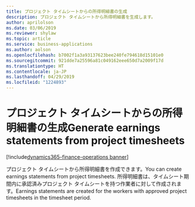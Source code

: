 ```yaml
---
title: プロジェクト タイムシートからの所得明細書の生成
description: プロジェクト タイムシートから所得明細書を生成します。
author: aprilolson
ms.date: 03/06/2019
ms.reviewer: shylaw
ms.topic: article
ms.service: business-applications
ms.author: aolson
ms.openlocfilehash: b7002f1a3a93137623bee240fe794618d15101e0
ms.sourcegitcommit: 921dde7a25596a81c049162eee650d7a2009f17d
ms.translationtype: HT
ms.contentlocale: ja-JP
ms.lasthandoff: 04/29/2019
ms.locfileid: "1224893"
---
```

# <a name="generate-earnings-statements-from-project-timesheets"></a><span data-ttu-id="49415-103">プロジェクト タイムシートからの所得明細書の生成</span><span class="sxs-lookup"><span data-stu-id="49415-103">Generate earnings statements from project timesheets</span></span> 
[!include[dynamics365-finance-operations banner](../includes/dynamics365-finance-operations.md)]


<span data-ttu-id="49415-104">プロジェクト タイムシートから所得明細書を作成できます。</span><span class="sxs-lookup"><span data-stu-id="49415-104">You can create earnings statements from project timesheets.</span></span> <span data-ttu-id="49415-105">所得明細書は、タイムシート期間内に承認済みプロジェクト タイムシートを持つ作業者に対して作成されます。</span><span class="sxs-lookup"><span data-stu-id="49415-105">Earnings statements are created for the workers with approved project timesheets in the timesheet period.</span></span>
